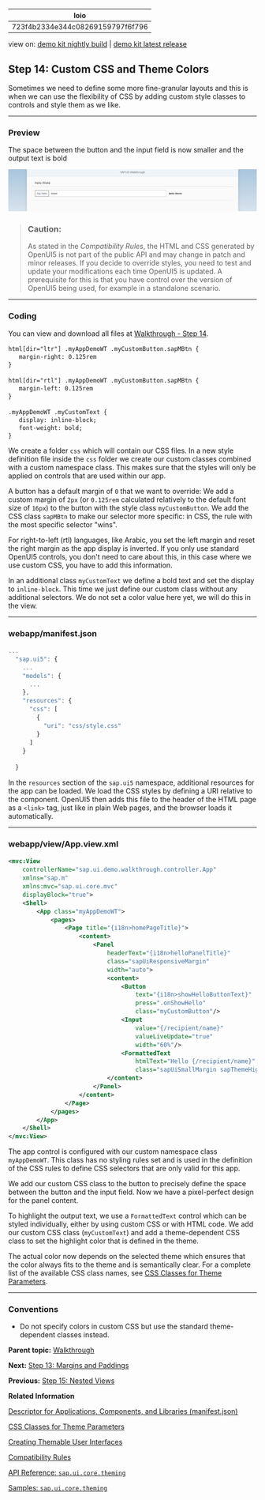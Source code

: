 <!-- loio723f4b2334e344c08269159797f6f796 -->

| loio |
| -----|
| 723f4b2334e344c08269159797f6f796 |

<div id="loio">

view on: [demo kit nightly build](https://openui5nightly.hana.ondemand.com/topic/723f4b2334e344c08269159797f6f796) | [demo kit latest release](https://sdk.openui5.org/topic/723f4b2334e344c08269159797f6f796)</div>

## Step 14: Custom CSS and Theme Colors

Sometimes we need to define some more fine-granular layouts and this is when we can use the flexibility of CSS by adding custom style classes to controls and style them as we like.

***

### Preview

   
  
<a name="loio723f4b2334e344c08269159797f6f796__fig_r1j_pst_mr"/>The space between the button and the input field is now smaller and the output text is bold

 ![](images/loiodc7fa7048c8b4083a9732901350a0c6d_HiRes.png "The space between the button and the input field is now smaller and the output text is bold") 

> ### Caution:  
> As stated in the *Compatibility Rules*, the HTML and CSS generated by OpenUI5 is not part of the public API and may change in patch and minor releases. If you decide to override styles, you need to test and update your modifications each time OpenUI5 is updated. A prerequisite for this is that you have control over the version of OpenUI5 being used, for example in a standalone scenario.

***

### Coding

You can view and download all files at [Walkthrough - Step 14](https://sdk.openui5.org/explored.html#/sample/sap.m.tutorial.walkthrough.14/preview).

```
html[dir="ltr"] .myAppDemoWT .myCustomButton.sapMBtn {
   margin-right: 0.125rem
}

html[dir="rtl"] .myAppDemoWT .myCustomButton.sapMBtn {
   margin-left: 0.125rem
}

.myAppDemoWT .myCustomText {
   display: inline-block;
   font-weight: bold;
}

```

We create a folder `css` which will contain our CSS files. In a new style definition file inside the `css` folder we create our custom classes combined with a custom namespace class. This makes sure that the styles will only be applied on controls that are used within our app.

A button has a default margin of `0` that we want to override: We add a custom margin of `2px` \(or `0.125rem` calculated relatively to the default font size of `16px`\) to the button with the style class `myCustomButton`. We add the CSS class `sapMBtn` to make our selector more specific: in CSS, the rule with the most specific selector "wins".

For right-to-left \(rtl\) languages, like Arabic, you set the left margin and reset the right margin as the app display is inverted. If you only use standard OpenUI5 controls, you don't need to care about this, in this case where we use custom CSS, you have to add this information.

In an additional class `myCustomText` we define a bold text and set the display to `inline-block`. This time we just define our custom class without any additional selectors. We do not set a color value here yet, we will do this in the view.

***

### webapp/manifest.json

```js
...
  "sap.ui5": {
	...	
	"models": {
	  ...
	},
	"resources": {
	  "css": [
		{
		  "uri": "css/style.css"
		}
	  ]
	}

  }
```

In the `resources` section of the `sap.ui5` namespace, additional resources for the app can be loaded. We load the CSS styles by defining a URI relative to the component. OpenUI5 then adds this file to the header of the HTML page as a `<link>` tag, just like in plain Web pages, and the browser loads it automatically.

***

### webapp/view/App.view.xml

```xml
<mvc:View
	controllerName="sap.ui.demo.walkthrough.controller.App"
	xmlns="sap.m"
	xmlns:mvc="sap.ui.core.mvc"
	displayBlock="true">
	<Shell>
		<App class="myAppDemoWT">
			<pages>
				<Page title="{i18n>homePageTitle}">
					<content>
						<Panel
							headerText="{i18n>helloPanelTitle}"
							class="sapUiResponsiveMargin"
							width="auto">
							<content>
								<Button
									text="{i18n>showHelloButtonText}"
									press=".onShowHello"
									class="myCustomButton"/>
								<Input
									value="{/recipient/name}"
									valueLiveUpdate="true"
									width="60%"/>
								<FormattedText
									htmlText="Hello {/recipient/name}"
									class="sapUiSmallMargin sapThemeHighlight-asColor myCustomText"/>
							</content>
						</Panel>
					</content>
				</Page>
			</pages>
		</App>
	</Shell>
</mvc:View>

```

The app control is configured with our custom namespace class `myAppDemoWT`. This class has no styling rules set and is used in the definition of the CSS rules to define CSS selectors that are only valid for this app.

We add our custom CSS class to the button to precisely define the space between the button and the input field. Now we have a pixel-perfect design for the panel content.

To highlight the output text, we use a `FormattedText` control which can be styled individually, either by using custom CSS or with HTML code. We add our custom CSS class \(`myCustomText`\) and add a theme-dependent CSS class to set the highlight color that is defined in the theme.

The actual color now depends on the selected theme which ensures that the color always fits to the theme and is semantically clear. For a complete list of the available CSS class names, see [CSS Classes for Theme Parameters](CSS_Classes_for_Theme_Parameters_ea08f53.md).

***

### Conventions

-   Do not specify colors in custom CSS but use the standard theme-dependent classes instead.


**Parent topic:** [Walkthrough](Walkthrough_3da5f4b.md "In this tutorial we will introduce you to all major development paradigms of OpenUI5.")

**Next:** [Step 13: Margins and Paddings](Step_13_Margins_and_Paddings_17b87fb.md "Our app content is still glued to the corners of the letterbox. To fine-tune our layout, we can add margins and paddings to the controls that we added in the previous step.")

**Previous:** [Step 15: Nested Views](Step_15_Nested_Views_df8c9c3.md "Our panel content is getting more and more complex and now it is time to move the panel content to a separate view. With that approach, the application structure is much easier to understand, and the individual parts of the app can be reused.")

**Related Information**  


[Descriptor for Applications, Components, and Libraries \(manifest.json\)](Descriptor_for_Applications_Components_and_Libraries_manifest_json_be0cf40.md "The descriptor for applications, components, and libraries (in short: app descriptor) is inspired by the WebApplication Manifest concept introduced by the W3C. The descriptor provides a central, machine-readable, and easy-to-access location for storing metadata associated with an application, an application component, or a library.")

[CSS Classes for Theme Parameters](CSS_Classes_for_Theme_Parameters_ea08f53.md "OpenUI5 provides a set of essential adjustable colors behind the generic predefined CSS rules that enable custom content to use the respective CSS classes for the required colors.")

[Creating Themable User Interfaces](Creating_Themable_User_Interfaces_a2c67ac.md "There are several things you should keep in mind to ensure that an application can actually be themed.")

[Compatibility Rules](Compatibility_Rules_91f0873.md "The following sections describe what SAP can change in major, minor, and patch releases. Always consider these rules when developing apps, features, or controls with or for OpenUI5.")

[API Reference: `sap.ui.core.theming`](https://sdk.openui5.orgdocs/api/symbols/sap.ui.core.theming.html)

[Samples: `sap.ui.core.theming` ](https://sdk.openui5.org/explored.html#/entity/sap.ui.core.theming/samples)

